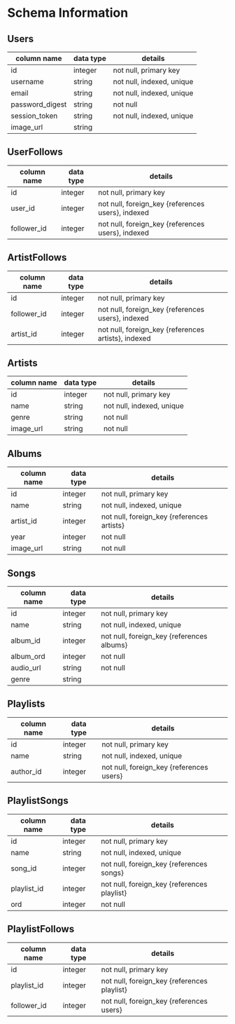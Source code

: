 # Schema Information

## Users
column name     | data type | details
----------------|-----------|-----------------------
id              | integer   | not null, primary key
username        | string    | not null, indexed, unique
email           | string    | not null, indexed, unique
password_digest | string    | not null
session_token   | string    | not null, indexed, unique
image_url         | string    |

## UserFollows
column name     | data type | details
----------------|-----------|-----------------------
id              | integer   | not null, primary key
user_id         | integer   | not null, foreign_key {references users}, indexed
follower_id     | integer   | not null, foreign_key {references users}, indexed

## ArtistFollows
column name     | data type | details
----------------|-----------|-----------------------
id              | integer   | not null, primary key
follower_id     | integer   | not null, foreign_key {references users}, indexed
artist_id       | integer   | not null, foreign_key {references artists}, indexed

## Artists
column name     | data type | details
----------------|-----------|-----------------------
id              | integer   | not null, primary key
name            | string    | not null, indexed, unique
genre           | string    | not null
image_url         | string    | not null

## Albums
column name     | data type | details
----------------|-----------|-----------------------
id              | integer   | not null, primary key
name            | string    | not null, indexed, unique
artist_id       | integer   | not null, foreign_key {references artists}
year            | integer   | not null
image_url         | string    | not null

## Songs
column name     | data type | details
----------------|-----------|-----------------------
id              | integer   | not null, primary key
name            | string    | not null, indexed, unique
album_id        | integer   | not null, foreign_key {references albums}
album_ord       | integer   | not null
audio_url       | string    | not null
genre           | string    |


## Playlists
column name     | data type | details
----------------|-----------|-----------------------
id              | integer   | not null, primary key
name            | string    | not null, indexed, unique
author_id       | integer   | not null, foreign_key {references users}

## PlaylistSongs
column name     | data type | details
----------------|-----------|-----------------------
id              | integer   | not null, primary key
name            | string    | not null, indexed, unique
song_id         | integer   | not null, foreign_key {references songs}
playlist_id     | integer   | not null, foreign_key {references playlist}
ord             | integer   | not null

## PlaylistFollows
column name     | data type | details
----------------|-----------|-----------------------
id              | integer   | not null, primary key
playlist_id     | integer   | not null, foreign_key {references playlist}
follower_id     | integer   | not null, foreign_key {references users}
